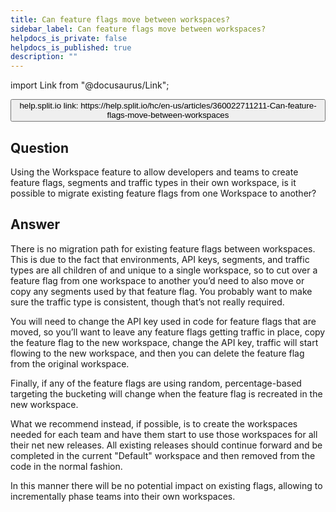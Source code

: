 ```yaml
---
title: Can feature flags move between workspaces?
sidebar_label: Can feature flags move between workspaces?
helpdocs_is_private: false
helpdocs_is_published: true
description: ""
---
```


import Link from "@docusaurus/Link";

<p>
  <button style={{borderRadius:'8px', border:'1px', fontFamily:'Courier New', fontWeight:'800', textAlign:'left'}}> help.split.io link: https://help.split.io/hc/en-us/articles/360022711211-Can-feature-flags-move-between-workspaces </button>
</p>

## Question

Using the Workspace feature to allow developers and teams to create feature flags, segments and traffic types in their own workspace, is it possible to migrate existing feature flags from one Workspace to another?

## Answer

There is no migration path for existing feature flags between workspaces. This is due to the fact that environments, API keys, segments, and traffic types are all children of and unique to a single workspace, so to cut over a feature flag from one workspace to another you’d need to also move or copy any segments used by that feature flag.  You probably want to make sure the traffic type is consistent, though that’s not really required. 

You will need to change the API key used in code for feature flags that are moved, so you’ll want to leave any feature flags getting traffic in place, copy the feature flag to the new workspace, change the API key, traffic will start flowing to the new workspace, and then you can delete the feature flag from the original workspace.

Finally, if any of the feature flags are using random, percentage-based targeting the bucketing will change when the feature flag is recreated in the new workspace.

What we recommend instead, if possible, is to create the workspaces needed for each team and have them start to use those workspaces for all their net new releases. All existing releases should continue forward and be completed in the current "Default" workspace and then removed from the code in the normal fashion.

In this manner there will be no potential impact on existing flags, allowing to incrementally phase teams into their own workspaces.